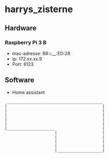 # harrys_zisterne

## Hardware

### Raspberry Pi 3 B
* mac-adresse: B8:__:__:__:ED:28
* ip: 172.xx.xx.9
* Port: 8123

## Software
* Home assistant


```
 __________________________________________
|                                          |
|                                          |
|                                          |
|                                          |
|                                          |
|_____________________                     |
                      |                    |
                      |                    |
                      |                    |
                      |                    |
                      |____________________|    
```
